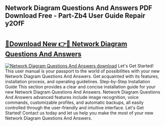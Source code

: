 ## Network Diagram Questions And Answers PDF Download Free - Part-Zb4 User Guide Repair y2OfF

# <h2><a href="http://dfo7st.blite.top/?on=Network+Diagram+Questions+And+Answers">🔗Download New 👉🔴 Network Diagram Questions And Answers</a></h2>

[![Network Diagram Questions And Answers download](https://i.imgur.com/lujVjoI.png)](http://dfo7st.blite.top/?on=Network+Diagram+Questions+And+Answers)
Let's Get Started! This user manual is your passport to the world of possibilities with your new Network Diagram Questions And Answers. Get acquainted with its features, installation process, and operating guidelines. Step-by-Step Installation Guide This section provides a clear and concise installation guide for your new Network Diagram Questions And Answers. Network Diagram Questions And Answers advanced features include image recognition, voice commands, customizable profiles, and automatic backups, all easily controlled through the user-friendly and intuitive interface. Let's Get Started! Contact us today and let us help you make the most of your new Network Diagram Questions And Answers.
